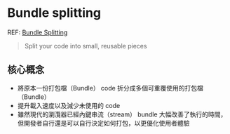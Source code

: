 # Bundle splitting

REF: [Bundle Splitting](https://www.patterns.dev/posts/bundle-splitting)

> Split your code into small, reusable pieces

## 核心概念

- 將原本一份打包檔（Bundle） code 折分成多個可重覆使用的打包檔（Bundle）
- 提升載入速度以及減少未使用的 code
- 雖然現代的瀏灠器已經內鍵串流（stream） bundle 大幅改善了執行的時間，但開發者自行還是可以自行決定如何打包，以更優化使用者體驗
